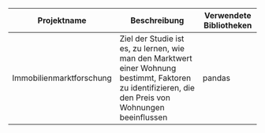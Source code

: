 **Projektname** | **Beschreibung** | **Verwendete Bibliotheken**
------------ | ------------- | -------------
Immobilienmarktforschung | Ziel der Studie ist es, zu lernen, wie man den Marktwert einer Wohnung bestimmt, Faktoren zu identifizieren, die den Preis von Wohnungen beeinflussen | pandas
